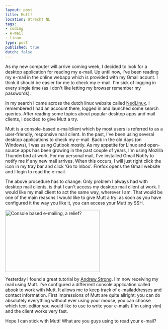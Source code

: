 ```yaml
---
layout: post
title: Mutt!
location: Utrecht NL
tags:
- coding
- e-mail
- linux
type: post
published: true
dutch: false
---
```

As my new computer will arrive coming week, I decided to look for a desktop application for reading my e-mail. Up until now, I've been reading my e-mail in the online webapp which is provided with my Gmail acount. I think it should be easier for me to check my e-mail. I'm sick of logging in every single time (as I don't like letting my browser remember my passwords).

In my search I came across the dutch linux website called [NedLinux](http://www.nedlinux.nl "Nedlinux.nl"). I remembered I had an account there, logged in and launched some search queries. After reading some topics about popular desktop apps and mail clients, I decided to give Mutt a try.

Mutt is a console-based e-mailclient which by most users is referred to as a user-friendly, responsive mail client. In the past, I've been using several desktop applications to check my e-mail. Back in the old days (on Windows), I was using Outlook mostly. As my appetite for Linux and open-source apps has been growing in the past couple of years, I'm using Mozilla Thunderbird at work. For my personal mail, I've installed Gmail Notify to notify me if any new mail arrives. When this occurs, I will just right click the icon in my tray bar and click 'Go to Inbox'. Firefox opens the Gmail website and I login to read the e-mail.

The above procedure has to change. Only problem I always had with desktop mail clients, is that I can't access my desktop mail client at work. I would like my mail client to act the same way, wherever I am. That would be one of the main reasons I would like to give Mutt a try: as soon as you have configured it the way you like it, you can access your Mutt by SSH.

<a href="http://www.ronaldvanzuijlen.nl/wp-content/uploads/2008/08/mutt1.png"><img class="size-medium wp-image-82" title="mutt1" src="http://www.ronaldvanzuijlen.nl/wp-content/uploads/2008/08/mutt1-300x197.png" alt="Console based e-mailing, a relief?" width="300" height="197" /></a>

Yesterday I found a great tutorial by [Andrew Strong](http://www.andrews-corner.org/mutt.html "Andrew's Corner"). I'm now receiving my mail using Mutt. I've configured a differrent console application called [abook](http://abook.sourceforge.net/ "Abook @ Sourceforge") to work with Mutt. It allows me to keep track of e-mailaddresses and contact information. First impressions of Mutt are quite allright: you can do absolutely everything without ever using your mouse, you can choose which text-editor you would like to use to write your e-mails (I'm using vim) and the client works very fast.

Hope I can stick with Mutt! What are you guys using to read your e-mail?
